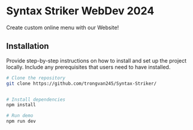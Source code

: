 # Syntax Striker WebDev 2024

Create custom online menu with our Website!



## Installation

Provide step-by-step instructions on how to install and set up the project locally. Include any prerequisites that users need to have installed.

```bash
# Clone the repository
git clone https://github.com/trongvan245/Syntax-Striker/


# Install dependencies
npm install

# Run demo
npm run dev
